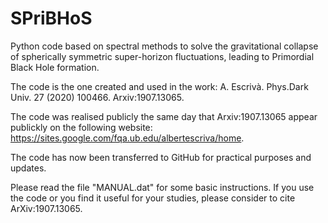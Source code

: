 # SPriBHoS
Python code based on spectral methods to solve the gravitational collapse of spherically symmetric super-horizon fluctuations, leading to Primordial Black Hole formation. 

The code is the one created and used in the work: A. Escrivà. Phys.Dark Univ. 27 (2020) 100466. Arxiv:1907.13065.

The code was realised publicly the same day that Arxiv:1907.13065 appear publickly on the following website:
https://sites.google.com/fqa.ub.edu/albertescriva/home.

The code has now been transferred to GitHub for practical purposes and updates.


Please read the file "MANUAL.dat" for some basic instructions. If you use the code or you find it useful for your studies, please consider to cite ArXiv:1907.13065.




